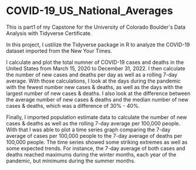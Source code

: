 # COVID-19_US_National_Averages
This is part1 of my Capstone for the University of Colorado Boulder's Data Analysis with Tidyverse Certificate.

In this project, I ustilize the Tidyverse package in R to analyze the COVID-19 dataset imported from the New Your Times. 

I calculate and plot the total numner of COVID-19 cases and deaths in the United States from March 15, 2020 to December 31, 2022. I then calculate the number of new cases and deaths per day as well as a rolling 7-day average. With those calculations, I look at the days during the pandemic with the fewest number new cases & deaths, as well as the days with the largest number of new cases & deaths.  I also look at the difference between the average number of new cases & deaths and the median number of new cases & deaths, which was a difference of 30% - 40%.

Finally, I imported population estimate data to calculate the number of new cases & deaths as well as the rolling 7-day average per 100,000 people. With that I was able to plot a time series graph comparing the 7-day average of cases per 100,000 people to the 7-day average of deaths per 100,000 people. The time series showed some striking extremes as well as some expected trends. For instance, the 7-day average of both cases and deaths reached maximums during the winter months, each year of the pandemic, but minimums during the summer months. 

